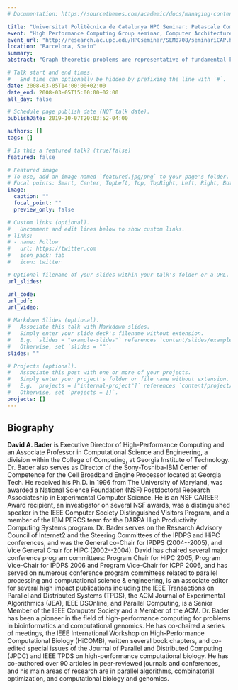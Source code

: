 ```yaml
---
# Documentation: https://sourcethemes.com/academic/docs/managing-content/

title: "Universitat Politècnica de Catalunya HPC Seminar: Petascale Computing for Large-Scale Graph Problems"
event: "High Performance Computing Group seminar, Computer Architecture Department, Universitat Politècnica de Catalunya"
event_url: "http://research.ac.upc.edu/HPCseminar/SEM0708/seminariCAP.html"
location: "Barcelona, Spain"
summary:
abstract: "Graph theoretic problems are representative of fundamental kernels in traditional and emerging computational sciences such as chemistry, biology, and medicine, as well as applications in national security. Yet they pose serious challenges for parallel machines due to non-contiguous, concurrent accesses to global data structures with low degrees of locality. Few parallel graph algorithms outperform their best sequential implementation due to long memory latencies and high synchronization costs. In this talk, we consider several graph theoretic kernels for connectivity and centrality and discuss how the features of petascale architectures will affect algorithm development, ease of programming, performance, and scalability."

# Talk start and end times.
#   End time can optionally be hidden by prefixing the line with `#`.
date: 2008-03-05T14:00:00+02:00
date_end: 2008-03-05T15:00:00+02:00
all_day: false

# Schedule page publish date (NOT talk date).
publishDate: 2019-10-07T20:03:52-04:00

authors: []
tags: []

# Is this a featured talk? (true/false)
featured: false

# Featured image
# To use, add an image named `featured.jpg/png` to your page's folder. 
# Focal points: Smart, Center, TopLeft, Top, TopRight, Left, Right, BottomLeft, Bottom, BottomRight.
image:
  caption: ""
  focal_point: ""
  preview_only: false

# Custom links (optional).
#   Uncomment and edit lines below to show custom links.
# links:
# - name: Follow
#   url: https://twitter.com
#   icon_pack: fab
#   icon: twitter

# Optional filename of your slides within your talk's folder or a URL.
url_slides:

url_code:
url_pdf:
url_video:

# Markdown Slides (optional).
#   Associate this talk with Markdown slides.
#   Simply enter your slide deck's filename without extension.
#   E.g. `slides = "example-slides"` references `content/slides/example-slides.md`.
#   Otherwise, set `slides = ""`.
slides: ""

# Projects (optional).
#   Associate this post with one or more of your projects.
#   Simply enter your project's folder or file name without extension.
#   E.g. `projects = ["internal-project"]` references `content/project/deep-learning/index.md`.
#   Otherwise, set `projects = []`.
projects: []
---
```


## Biography ##

**David A. Bader** is Executive Director of High-Performance Computing and an Associate Professor in Computational Science and Engineering, a division within the College of Computing, at Georgia Institute of Technology. Dr. Bader also serves as Director of the Sony-Toshiba-IBM Center of Competence for the Cell Broadband Engine Processor located at Georgia Tech. He received his Ph.D. in 1996 from The University of Maryland, was awarded a National Science Foundation (NSF) Postdoctoral Research Associateship in Experimental Computer Science. He is an NSF CAREER Award recipient, an investigator on several NSF awards, was a distinguished speaker in the IEEE Computer Society Distinguished Visitors Program, and a member of the IBM PERCS team for the DARPA High Productivity Computing Systems program. Dr. Bader serves on the Research Advisory Council of Internet2 and the Steering Committees of the IPDPS and HiPC conferences, and was the General co-Chair for IPDPS (2004--2005), and Vice General Chair for HiPC (2002--2004). David has chaired several major conference program committees: Program Chair for HiPC 2005, Program Vice-Chair for IPDPS 2006 and Program Vice-Chair for ICPP 2006, and has served on numerous conference program committees related to parallel processing and computational science & engineering, is an associate editor for several high impact publications including the IEEE Transactions on Parallel and Distributed Systems (TPDS), the ACM Journal of Experimental Algorithmics (JEA), IEEE DSOnline, and Parallel Computing, is a Senior Member of the IEEE Computer Society and a Member of the ACM. Dr. Bader has been a pioneer in the field of high-performance computing for problems in bioinformatics and computational genomics. He has co-chaired a series of meetings, the IEEE International Workshop on High-Performance Computational Biology (HiCOMB), written several book chapters, and co-edited special issues of the Journal of Parallel and Distributed Computing (JPDC) and IEEE TPDS on high-performance computational biology. He has co-authored over 90 articles in peer-reviewed journals and conferences, and his main areas of research are in parallel algorithms, combinatorial optimization, and computational biology and genomics.